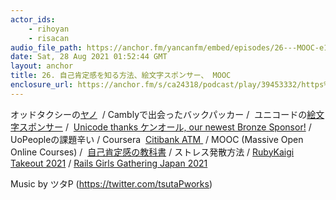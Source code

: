 ```yaml
---
actor_ids:
    - rihoyan
    - risacan
audio_file_path: https://anchor.fm/yancanfm/embed/episodes/26---MOOC-e16ih6k
date: Sat, 28 Aug 2021 01:52:44 GMT
layout: anchor
title: 26. 自己肯定感を知る方法、絵文字スポンサー、 MOOC
enclosure_url: https://anchor.fm/s/ca24318/podcast/play/39453332/https%3A%2F%2Fd3ctxlq1ktw2nl.cloudfront.net%2Fstaging%2F2021-7-28%2F1cf64d53-14c3-ca45-5fe8-0ab667e7e834.mp3
---
```

<p>オッドタクシーの<a href="https://www.youtube.com/watch?v=HBfaQiVEYQ8">ヤノ</a> &nbsp;/ Camblyで出会ったバックパッカー / &nbsp;ユニコードの<a href="https://unicode.org/consortium/adopted-characters.html">絵文字スポンサー</a> / &nbsp;<a href="https://twitter.com/unicode/status/1428428351992045573">Unicode thanks ケンオール, our newest Bronze Sponsor!</a> / UoPeopleの課題辛い / Coursera &nbsp;<a href="https://www.coursera.org/lecture/ui-design/case-study-2-corporate-value-citibank-atm-ZJvO6">Citibank ATM </a>&nbsp;/ MOOC (Massive Open Online Courses) / &nbsp;<a href="https://booklog.jp/item/1/4797399244">自己肯定感の教科書</a> / ストレス発散方法 / <a href="https://rubykaigi.org/2021-takeout">RubyKaigi Takeout 2021</a> / <a href="https://railsgirls-japan.doorkeeper.jp/events/123336">Rails Girls Gathering Japan 2021</a></p>
<p>Music by ツタP (<a href="https://twitter.com/tsutaPworks">https://twitter.com/tsutaPworks</a>)</p>
  